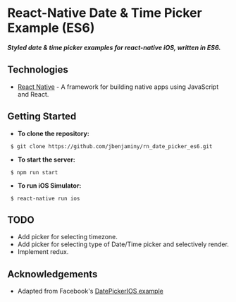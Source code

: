 # React-Native Date & Time Picker Example (ES6) #
 ***Styled date &amp; time picker examples for react-native iOS, written in ES6.***

## Technologies ##
 * [React Native](https://facebook.github.io/react-native/) - A framework for building native apps using JavaScript and React.

## Getting Started ##

* __To clone the repository:__
 ```
  $ git clone https://github.com/jbenjaminy/rn_date_picker_es6.git
 ```

* __To start the server:__
 ```
  $ npm run start
 ```

* __To run iOS Simulator:__
 ```
  $ react-native run ios
 ```

## TODO ##
 * Add picker for selecting timezone.
 * Add picker for selecting type of Date/Time picker and selectively render.
 * Implement redux.

## Acknowledgements ##
 * Adapted from Facebook's [DatePickerIOS example](https://facebook.github.io/react-native/docs/datepickerios.html)
